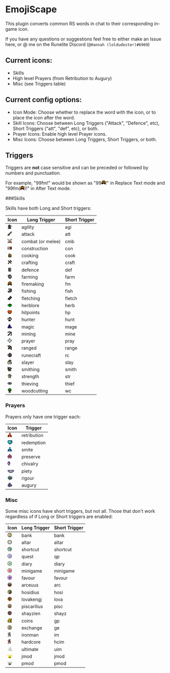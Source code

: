 # EmojiScape
This plugin converts common RS words in chat to their corresponding in-game icon.

If you have any questions or suggestions feel free to either make an Issue here, or @ me on the Runelite Discord (`@Hannah (loldudester)#6969`)

## Current icons:

- Skills
- High level Prayers (from Retribution to Augury)
- Misc (see Triggers table)

## Current config options:

- Icon Mode: Choose whether to replace the word with the icon, or to place the icon after the word.
- Skill Icons: Choose between Long Triggers ("Attack", "Defence", etc), Short Triggers ("att", "def", etc), or both.
- Prayer Icons: Enable high level Prayer icons.
- Misc Icons: Choose between Long Triggers, Short Triggers, or both.


## Triggers

Triggers are **not** case sensitive and can be preceded or followed by numbers and punctuation.

For example, "99fm!" would be shown as "99![fm](src/main/resources/Skills/firemaking.png)!" in Replace Text mode and "99fm(![fm](src/main/resources/Skills/firemaking.png))!" in After Text mode.

###Skills

Skills have both Long and Short triggers:

Icon | Long Trigger | Short Trigger
-----|--------------|--------------
![Agility](src/main/resources/Skills/agility.png) | agility | agi
![Attack](src/main/resources/Skills/attack.png) | attack | att
![Combat](src/main/resources/Skills/combat.png) | combat (or melee) | cmb
![Construction](src/main/resources/Skills/construction.png) | construction | con
![Cooking](src/main/resources/Skills/cooking.png) | cooking | cook
![Crafting](src/main/resources/Skills/crafting.png) | crafting | craft
![Defence](src/main/resources/Skills/defence.png) | defence | def
![Farming](src/main/resources/Skills/farming.png) | farming | farm
![Firemaking](src/main/resources/Skills/firemaking.png) | firemaking | fm
![Fishing](src/main/resources/Skills/fishing.png) | fishing | fish
![Fletching](src/main/resources/Skills/fletching.png) | fletching | fletch
![Herblore](src/main/resources/Skills/herblore.png) | herblore | herb
![Hitpoints](src/main/resources/Skills/hitpoints.png) | hitpoints | hp
![Hunter](src/main/resources/Skills/hunter.png) | hunter | hunt
![Magic](src/main/resources/Skills/magic.png) | magic | mage
![Mining](src/main/resources/Skills/mining.png) | mining | mine
![Prayer](src/main/resources/Skills/prayer.png) | prayer | pray
![Ranged](src/main/resources/Skills/ranged.png) | ranged | range
![Runecraft](src/main/resources/Skills/runecraft.png) | runecraft | rc
![Slayer](src/main/resources/Skills/slayer.png) | slayer | slay
![Smithing](src/main/resources/Skills/smithing.png) | smithing | smith
![Strength](src/main/resources/Skills/strength.png) | strength | str
![Thieving](src/main/resources/Skills/thieving.png) | thieving | thief
![Woodcutting](src/main/resources/Skills/woodcutting.png) | woodcutting | wc

### Prayers

Prayers only have one trigger each:

Icon | Trigger
-----|--------
![Retribution](src/main/resources/Prayers/retribution.png) | retribution
![Redemption](src/main/resources/Prayers/redemption.png) | redemption
![Smite](src/main/resources/Prayers/smite.png) | smite
![Preserve](src/main/resources/Prayers/preserve.png) | preserve
![Chivalry](src/main/resources/Prayers/chivalry.png) | chivalry
![Piety](src/main/resources/Prayers/piety.png) | piety
![Rigour](src/main/resources/Prayers/rigour.png) | rigour
![Augury](src/main/resources/Prayers/augury.png) | augury

### Misc

Some misc icons have short triggers, but not all. Those that don't work regardless of if Long or Short triggers are enabled:

Icon | Long Trigger | Short Trigger
-----|--------------|--------------
![Bank](src/main/resources/Misc/bank.png) | bank | bank
![Altar](src/main/resources/Misc/altar.png) | altar | altar
![Shortcut](src/main/resources/Misc/shortcut.png) | shortcut | shortcut
![Quest](src/main/resources/Misc/quest.png) | quest | qp
![Diary](src/main/resources/Misc/diary.png) | diary | diary
![Minigame](src/main/resources/Misc/minigame.png) | minigame | minigame
![Favour](src/main/resources/Misc/favour.png) | favour | favour
![Arceuus](src/main/resources/Misc/arceuus.png) | arceuus | arc
![Hosidius](src/main/resources/Misc/hosidius.png) | hosidius | hosi
![Lovakengj](src/main/resources/Misc/lovakengj.png) | lovakengj | lova
![Piscarilius](src/main/resources/Misc/piscarilius.png) | piscarilius | pisc
![Shayzien](src/main/resources/Misc/shayzien.png) | shayzien | shayz
![Coins](src/main/resources/Misc/coins.png) | coins | gp
![Exchange](src/main/resources/Misc/exchange.png) | exchange | ge
![Ironman](src/main/resources/Misc/ironman.png) | ironman | im
![Hardcore](src/main/resources/Misc/hardcore.png) | hardcore | hcim
![Ultimate](src/main/resources/Misc/ultimate.png) | ultimate | uim
![JMod](src/main/resources/Misc/jmod.png) | jmod | jmod
![pmod](src/main/resources/Misc/pmod.png) | pmod | pmod